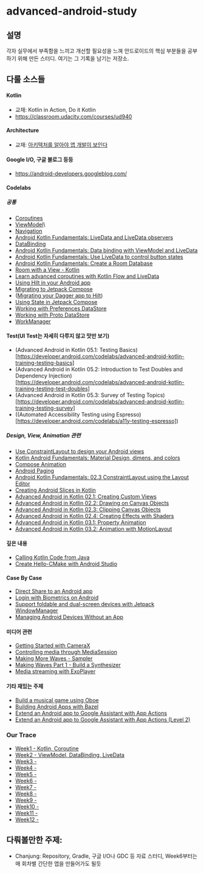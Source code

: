 # advanced-android-study

## 설명
각자 실무에서 부족함을 느끼고 개선할 필요성을 느껴 안드로이드의 핵심 부분들을 공부하기 위해 만든 스터디. 여기는 그 기록을 남기는 저장소.

## 다룰 소스들

#### Kotlin
- 교재: Kotlin in Action, Do it Kotlin
- https://classroom.udacity.com/courses/ud940

#### Architecture
- 교재: [아키텍처를 알아야 앱 개발이 보인다](http://www.kyobobook.co.kr/product/detailViewKor.laf?mallGb=KOR&ejkGb=KOR&barcode=9791190014878)

#### Google I/O, 구글 블로그 등등
- https://android-developers.googleblog.com/

#### Codelabs

##### 공통
- [Coroutines](https://codelabs.developers.google.com/codelabs/kotlin-coroutines/index.html)
- [ViewModel](https://developer.android.com/codelabs/kotlin-android-training-view-model#0)\
- [Navigation](https://developer.android.com/codelabs/android-navigation)
- [Android Kotlin Fundamentals: LiveData and LiveData observers](https://developer.android.com/codelabs/kotlin-android-training-live-data?hl=en)
- [DataBinding](https://developer.android.com/codelabs/android-databinding#0)
- [Android Kotlin Fundamentals: Data binding with ViewModel and LiveData](https://developer.android.com/codelabs/kotlin-android-training-live-data-data-binding?hl=en)
- [Android Kotlin Fundamentals: Use LiveData to control button states](https://developer.android.com/codelabs/kotlin-android-training-quality-and-states?hl=en)
- [Android Kotlin Fundamentals: Create a Room Database](https://developer.android.com/codelabs/kotlin-android-training-room-database?hl=en)
- [Room with a View - Kotlin](https://developer.android.com/codelabs/android-room-with-a-view-kotlin#0)
- [Learn advanced coroutines with Kotlin Flow and LiveData](https://developer.android.com/codelabs/advanced-kotlin-coroutines)
- [Using Hilt in your Android app](https://developer.android.com/codelabs/android-hilt)
- [Migrating to Jetpack Compose](https://developer.android.com/codelabs/jetpack-compose-migration)
- ([Migrating your Dagger app to Hilt](https://developer.android.com/codelabs/android-dagger-to-hilt))
- [Using State in Jetpack Compose](https://developer.android.com/codelabs/jetpack-compose-state)
- [Working with Preferences DataStore](https://developer.android.com/codelabs/android-preferences-datastore)
- [Working with Proto DataStore](https://developer.android.com/codelabs/android-proto-datastore)
- [WorkManager](https://developer.android.com/codelabs/android-adv-workmanager)

#### Test(UI Test는 자세히 다루지 않고 맛만 보기)
- (Advanced Android in Kotlin 05.1: Testing Basics)[https://developer.android.com/codelabs/advanced-android-kotlin-training-testing-basics]
- (Advanced Android in Kotlin 05.2: Introduction to Test Doubles and Dependency Injection)[https://developer.android.com/codelabs/advanced-android-kotlin-training-testing-test-doubles]
- (Advanced Android in Kotlin 05.3: Survey of Testing Topics)[https://developer.android.com/codelabs/advanced-android-kotlin-training-testing-survey]
- ((Automated Accessibility Testing using Espresso)[https://developer.android.com/codelabs/a11y-testing-espresso])

##### Design, View, Animation 관련
- [Use ConstraintLayout to design your Android views](https://developer.android.com/codelabs/constraint-layout)
- [Kotlin Android Fundamentals: Material Design, dimens, and colors](https://developer.android.com/codelabs/kotlin-android-training-material-design-dimens-colors)
- [Compose Animation](https://developer.android.com/codelabs/jetpack-compose-animation)
- [Android Paging](https://developer.android.com/codelabs/android-paging)
- [Android Kotlin Fundamentals: 02.3 ConstraintLayout using the Layout Editor](https://developer.android.com/codelabs/kotlin-android-training-constraint-layout)
- [Creating Android Slices in Kotlin](https://developer.android.com/codelabs/android-slices-basic)
- [Advanced Android in Kotlin 02.1: Creating Custom Views](https://developer.android.com/codelabs/advanced-android-kotlin-training-custom-views)
- [Advanced Android in Kotlin 02.2: Drawing on Canvas Objects](https://developer.android.com/codelabs/advanced-android-kotlin-training-canvas)
- [Advanced Android in Kotlin 02.3: Clipping Canvas Objects](https://developer.android.com/codelabs/advanced-android-kotlin-training-clipping-canvas-objects)
- [Advanced Android in Kotlin 02.4: Creating Effects with Shaders](https://developer.android.com/codelabs/advanced-android-kotlin-training-shaders)
- [Advanced Android in Kotlin 03.1: Property Animation](https://developer.android.com/codelabs/advanced-android-kotlin-training-property-animation)
- [Advanced Android in Kotlin 03.2: Animation with MotionLayout](https://codelabs.developers.google.com/codelabs/motion-layout)

#### 깊은 내용
- [Calling Kotlin Code from Java](https://codelabs.developers.google.com/codelabs/java-friendly-kotlin)
- [Create Hello-CMake with Android Studio](https://developer.android.com/codelabs/android-studio-cmake)

#### Case By Case
- [Direct Share to an Android app](https://developer.android.com/codelabs/android-direct-share)
- [Login with Biometrics on Android](https://developer.android.com/codelabs/biometric-login)
- [Support foldable and dual-screen devices with Jetpack WindowManager](https://developer.android.com/codelabs/android-window-manager-dual-screen-foldables)
- [Managing Android Devices Without an App](https://developer.android.com/codelabs/android-management-api)

#### 미디어 관련
- [Getting Started with CameraX](https://developer.android.com/codelabs/camerax-getting-started)
- [Controlling media through MediaSession](https://codelabs.developers.google.com/codelabs/supporting-mediasession)
- [Making More Waves - Sampler](https://developer.android.com/codelabs/making-waves-2-sampler)
- [Making Waves Part 1 - Build a Synthesizer](https://developer.android.com/codelabs/making-waves-1-synth)
- [Media streaming with ExoPlayer](https://developer.android.com/codelabs/exoplayer-intro)

#### 기타 재밌는 주제
- [Build a musical game using Oboe](https://developer.android.com/codelabs/musicalgame-using-oboe?hl=en)
- [Building Android Apps with Bazel](https://developer.android.com/codelabs/bazel-android-intro)
- [Extend an Android app to Google Assistant with App Actions](https://codelabs.developers.google.com/codelabs/appactions)
- [Extend an Android app to Google Assistant with App Actions (Level 2)](https://codelabs.developers.google.com/codelabs/appactions-2)

### Our Trace
- [Week1 - Kotlin, Coroutine](week1.md)
- [Week2 - ViewModel, DataBinding, LiveData](week2.md)
- [Week3 - ](week3.md)
- [Week4 - ](week4.md)
- [Week5 - ](week5.md)
- [Week6 - ](week6.md)
- [Week7 - ](week7.md)
- [Week8 - ](week8.md)
- [Week9 - ](week9.md)
- [Week10 - ](week10.md)
- [Week11 - ](week11.md)
- [Week12 - ](week12.md)

## 다뤄볼만한 주제:

- Chanjung: Repository, Gradle, 구글 I/O나 GDC 등 자료 스터디, Week6부터는 매 회차별 간단한 앱을 만들어가도 될듯
